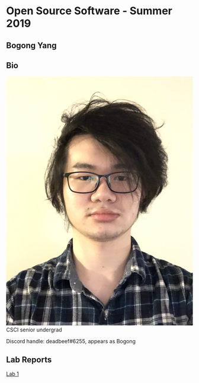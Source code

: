 # Open Source Software - Summer 2019

## Bogong Yang

## Bio

![](/IMG_4614.png)
CSCI senior undergrad

Discord handle: deadbeef#6255, appears as Bogong

## Lab Reports

[Lab 1](labs/lab-01/report.md)
